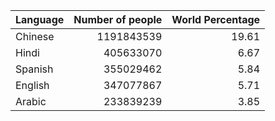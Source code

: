 |Language | Number of people | World Percentage| 
| :--- | ---: | ---: |
| Chinese | 1191843539 | 19.61 |
| Hindi | 405633070 | 6.67 |
| Spanish | 355029462 | 5.84 |
| English | 347077867 | 5.71 |
| Arabic | 233839239 | 3.85 |

